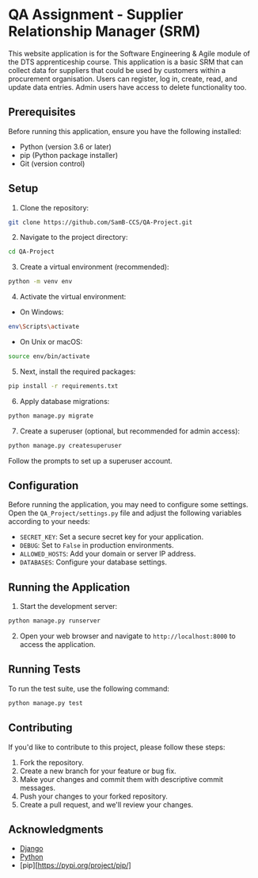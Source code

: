 # QA Assignment - Supplier Relationship Manager (SRM)

This website application is for the Software Engineering & Agile module of the DTS apprenticeship course. This application is a basic SRM that can collect data for suppliers that could be used by customers within a procurement organisation. Users can register, log in, create, read, and update data entries. Admin users have access to delete functionality too. 

## Prerequisites

Before running this application, ensure you have the following installed:

- Python (version 3.6 or later)
- pip (Python package installer)
- Git (version control)

## Setup

1. Clone the repository:
```bash
git clone https://github.com/SamB-CCS/QA-Project.git
```

2. Navigate to the project directory:
```bash
cd QA-Project
```

3. Create a virtual environment (recommended):
```bash
python -m venv env
```

4. Activate the virtual environment:
- On Windows:
```bash
env\Scripts\activate
```
- On Unix or macOS:
```bash
source env/bin/activate
```

5. Next, install the required packages:
```bash
pip install -r requirements.txt
```

6. Apply database migrations:
```bash
python manage.py migrate
```
7. Create a superuser (optional, but recommended for admin access):
```bash
python manage.py createsuperuser
```
Follow the prompts to set up a superuser account.

## Configuration

Before running the application, you may need to configure some settings. Open the `QA_Project/settings.py` file and adjust the following variables according to your needs:

- `SECRET_KEY`: Set a secure secret key for your application.
- `DEBUG`: Set to `False` in production environments.
- `ALLOWED_HOSTS`: Add your domain or server IP address.
- `DATABASES`: Configure your database settings.

## Running the Application

1. Start the development server:
```bash
python manage.py runserver
```
2. Open your web browser and navigate to `http://localhost:8000` to access the application.

## Running Tests

To run the test suite, use the following command:
```bash
python manage.py test
```
## Contributing

If you'd like to contribute to this project, please follow these steps:

1. Fork the repository.
2. Create a new branch for your feature or bug fix.
3. Make your changes and commit them with descriptive commit messages.
4. Push your changes to your forked repository.
5. Create a pull request, and we'll review your changes.

## Acknowledgments

- [Django](https://www.djangoproject.com/)
- [Python](https://www.python.org/)
- [pip][https://pypi.org/project/pip/]